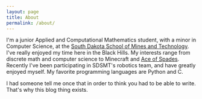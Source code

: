 ```yaml
---
layout: page
title: About
permalink: /about/
---
```


I'm a junior Applied and Computational Mathematics student, with a minor in Computer Science, at the [South Dakota School of Mines and Technology](https://www.sdsmt.edu/). I've really enjoyed my time here in the Black Hills. My interests range from discrete math and computer science to Minecraft and [Ace of Spades](https://buildandshoot.com). Recently I've been participating in SDSMT's robotics team, and have greatly enjoyed myself. My favorite programming languages are Python and C.

I had someone tell me once that in order to think you had to be able to write. That's why this blog thing exists.
